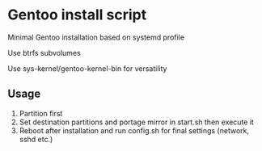 # Gentoo install script

Minimal Gentoo installation based on systemd profile

Use btrfs subvolumes

Use sys-kernel/gentoo-kernel-bin for versatility

## Usage
1. Partition first
2. Set destination partitions and portage mirror in start.sh then execute it
3. Reboot after installation and run config.sh for final settings (network, sshd etc.)
